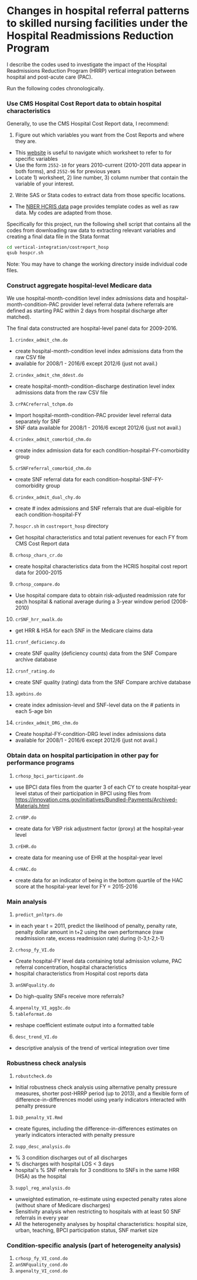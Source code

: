 # Changes in hospital referral patterns to skilled nursing facilities under the Hospital Readmissions Reduction Program
I describe the codes used to investigate the impact of the Hospital Readmissions Reduction Program (HRRP) vertical integration between hospital and post-acute care (PAC).

Run the following codes chronologically.

### Use CMS Hospital Cost Report data to obtain hospital characteristics

Generally, to use the CMS Hospital Cost Report data, I recommend:

1. Figure out which variables you want from the Cost Reports and where they are.
  - This [website](https://www.costreportdata.com/worksheet_formats.html) is useful to navigate which worksheet to refer to for specific variables
  - Use the form `2552-10` for years 2010-current (2010-2011 data appear in both forms), and `2552-96` for previous years
  - Locate 1) worksheet, 2) line number, 3) column number that contain the variable of your interest.
2. Write SAS or Stata codes to extract data from those specific locations.
  - The [NBER HCRIS data](http://www.nber.org/data/hcris.html) page provides template codes as well as raw data. My codes are adapted from those.

Specifically for this project, run the following shell script that contains all the codes from downloading raw data to extracting relevant variables and creating a final data file in the Stata format
```bash
cd vertical-integration/costreport_hosp
qsub hospcr.sh
```
Note: You may have to change the working directory inside individual code files.


### Construct aggregate hospital-level Medicare data
We use hospital-month-condition level index admissions data and hospital-month-condition-PAC provider level referral data (where referrals are defined as starting PAC within 2 days from hospital discharge after matched).

The final data constructed are hospital-level panel data for 2009-2016.

1. `crindex_admit_chm.do`
  - create hospital-month-condition level index admissions data from the raw CSV file
  - available for 2008/1 -  2016/6 except 2012/6 (just not avail.)
2. `crindex_admit_chm_ddest.do`
  - create hospital-month-condition-discharge destination level index admissions data from the raw CSV file
3. `crPACreferral_tchpm.do`
  - Import hospital-month-condition-PAC provider level referral data separately for SNF
  - SNF data available for 2008/1 - 2016/6 except 2012/6 (just not avail.)
4. `crindex_admit_comorbid_chm.do`
  - create index admission data for each condition-hospital-FY-comorbidity group
5. `crSNFreferral_comorbid_chm.do`
  - create SNF referral data for each condition-hospital-SNF-FY-comorbidity group
6. `crindex_admit_dual_chy.do`
  - create # index admissions and SNF referrals that are dual-eligible for each condition-hospital-FY
7. `hospcr.sh` in `costreport_hosp` directory
  - Get hospital characteristics and total patient revenues for each FY from CMS Cost Report data
8. `crhosp_chars_cr.do`
  - create hospital characteristics data from the HCRIS hospital cost report data for 2000-2015
9. `crhosp_compare.do`
  - Use hospital compare data to obtain risk-adjusted readmission rate for each hospital & national average during a 3-year window period (2008-2010)
10. `crSNF_hrr_xwalk.do`
  - get HRR & HSA for each SNF in the Medicare claims data
11. `crsnf_deficiency.do`
  - create SNF quality (deficiency counts) data from the SNF Compare archive database
12. `crsnf_rating.do`
  - create SNF quality (rating) data from the SNF Compare archive database
13. `agebins.do`
  - create index admission-level and SNF-level data on the # patients in each 5-age bin
14. `crindex_admit_DRG_chm.do`
  - Create hospital-FY-condition-DRG level index admissions data
  - available for 2008/1 -  2016/6 except 2012/6 (just not avail.)

### Obtain data on hospital participation in other pay for performance programs
1. `crhosp_bpci_participant.do`
  - use BPCI data files from the quarter 3 of each CY to create hospital-year level status of their participation in BPCI using files from https://innovation.cms.gov/initiatives/Bundled-Payments/Archived-Materials.html
2. `crVBP.do`
  - create data for VBP risk adjustment factor (proxy) at the hospital-year level
3. `crEHR.do`
  - create data for meaning use of EHR at the hospital-year level
4. `crHAC.do`
  - create data for an indicator of being in the bottom quartile of the HAC score at the hospital-year level for FY = 2015-2016

### Main analysis
1. `predict_pnltprs.do`
  - in each year t = 2011, predict the likelihood of penalty, penalty rate, penalty dollar amount in t+2 using the own performance (raw readmission rate, excess readmission rate) during {t-3,t-2,t-1}
2. `crhosp_fy_VI.do`
  - Create hospital-FY level data containing total admission volume, PAC referral concentration, hospital characteristics
  - hospital characteristics from Hospital cost reports data
3. `anSNFquality.do`
  - Do high-quality SNFs receive more referrals?
4. `anpenalty_VI_agg3c.do`
5. `tableformat.do`
  - reshape coefficient estimate output into a formatted table
6. `desc_trend_VI.do`
  - descriptive analysis of the trend of vertical integration over time


### Robustness check analysis
1. `robustcheck.do`
  - Initial robustness check analysis using alternative penalty pressure measures, shorter post-HRRP period (up to 2013), and a flexible form of difference-in-differences model using yearly indicators interacted with penalty pressure
1. `DiD_penalty_VI.Rmd`
  - create figures, including the difference-in-differences estimates on yearly indicators interacted with penalty pressure
2. `supp_desc_analysis.do`
  - % 3 condition discharges out of all discharges
  - % discharges with hospital LOS < 3 days
  - hospital's % SNF referrals for 3 conditions to SNFs in the same HRR (HSA) as the hospital
3. `suppl_reg_analysis.do`
  - unweighted estimation, re-estimate using expected penalty rates alone (without share of Medicare discharges)
  - Sensitivity analysis when restricting to hospitals with at least 50 SNF referrals in every year
  - All the heterogeneity analyses by hospital characteristics: hospital size, urban, teaching, BPCI participation status, SNF market size

### Condition-specific analysis (part of heterogeneity analysis)
1. `crhosp_fy_VI_cond.do`
2. `anSNFquality_cond.do`
3. `anpenalty_VI_cond.do`




<!-- 2. `predict_pnltprs_dynamic.do`
    - create dynamic penalty pressure: in each year t = 2011, 2012, 2013, ..., predict the likelihood of penalty, penalty rate, penalty dollar amount using the own performance (raw readmission rate, excess readmission rate) during {t-3,t-2,t-1}
4. `ivpenalty_VI_bycond.do`
5. `andynamicpp_VI_agg3c.do`
  - analyze the impact of dynamic penalty pressure on the integration outcome
6. `dpm.do`
  - dynamic panel data model estimation: analyze the impact of dynamic penalty pressure on the integration outcome with a lagged outcome as a regressor
1. `persistence.do`
  - persistence of penalty pressure and integration within a hospital -->

<!-- ## diagnostic files
1. `analyze_2012dip.do`
  - why is there a dip in probability of referral in Jan 2011-May 2012?

## Describe the trend of hospital-PAC vertical integration

  2. `desc_trend_VI2.do` - drop

## Misc. files _not_ to be used for final analysis
3. `crpenalty_VI_bycond.do`
1. `anpenalty_VI_bycond.do`
3. `anpenalty_VI_tripleDD.do`

5. `crinpat_pmt_hosp_fy_drg.do`
  - Create hospital-FY-condition level data on Medicare inpatient payment by combining the DRG-level counts from our internal Medicare data with the public DRG-level average payment payment data from CMS
1. `crVI_hospsmpl.do` - skip
2. `crpenalty_VI_agg3c.do` - skip
7. `crpac_mkt_hhi.do` - drop ?
  - Create PAC market concentration (HHI) at the hospital HRR / HSA level using the referral data created from the Medicare claims data (exclude the hospitals' own referrals when calculating the HHI) -->
